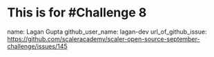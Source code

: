 # This is for #Challenge 8

name: Lagan Gupta
github_user_name: lagan-dev
url_of_github_issue: https://github.com/scaleracademy/scaler-open-source-september-challenge/issues/145